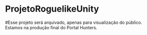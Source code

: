 # ProjetoRoguelikeUnity

#Esse projeto será arquivado, apenas para visualização do público. Estamos na produção final do Portal Hunters.
